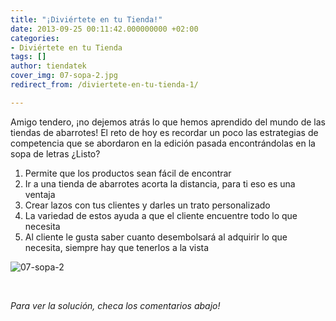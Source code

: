 ```yaml
---
title: "¡Diviértete en tu Tienda!"
date: 2013-09-25 00:11:42.000000000 +02:00
categories:
- Diviértete en tu Tienda
tags: []
author: tiendatek
cover_img: 07-sopa-2.jpg
redirect_from: /diviertete-en-tu-tienda-1/

---
```

Amigo tendero, ¡no dejemos atrás lo que hemos aprendido del mundo de las
tiendas de abarrotes! El reto de hoy es recordar un poco las estrategias
de competencia que se abordaron en la edición pasada encontrándolas en
la sopa de letras ¿Listo?

1. Permite que los productos sean fácil de encontrar
2. Ir a una tienda de abarrotes acorta la distancia, para ti eso es una ventaja
3. Crear lazos con tus clientes y darles un trato personalizado
4. La variedad de estos ayuda a que el cliente encuentre todo lo que necesita
5. Al cliente le gusta saber cuanto desembolsará al adquirir lo que necesita, siempre hay que tenerlos a la vista

![07-sopa-2]({{site.baseurl}}/assets/blog/07-sopa-2.jpg)

 

*Para ver la solución, checa los comentarios abajo!*
